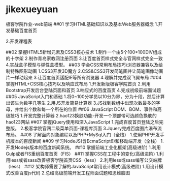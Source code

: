 # jikexueyuan
极客学院作业-web前端
##01 学习HTML基础知识以及基本Web服务器概念
1.开发基础百度首页

2.开发课程表

##02 掌握HTML5新增元素及CSS3核心技术
1.制作一个由5个100*100DIV组成的十字架
2.制作青岛家教网注册页面
3.让百度首页样式完全与官网样式完全一致
4.实战盒子模型与弹性盒模型。
##03 学会CSS常用布局技巧\浏览器兼容以及绘制特殊图形动画
1.CSS3开发3D魔方
2.CSS&CSS3开发简笔画并让简笔画像动画片一样动起来
3.让百度首页适配IE等所有浏览器
4.理解并完成双飞翼布局
##04 掌握HTML+CSS核心技巧以及响应式布局
1.开发新版极客学院首页
2.利用Bootstrap开发后台登陆页面和首页
3.响应式的百度首页
4.完成初级前端面试题
##05 JavaScript入门和基础
1.将0~100分学员以10分为界，分为十段，然后计算出该生为数字几等生
2.用JS开发简易计算器
3.JS找到数组中出现次数最多的字母，并给出个数和每一个所在的位置
##06 JavaScript DOM、BOM、事件和高级技巧
1.开发完整计算器
2.hao123换肤功能-开发一个顶部带可选颜色换肤的hao123网站
##07 掌握jQuery使用和深入JavaScript
1.完成百度首页登陆之后完整版。
2.极客学院官网二级菜单页面-课程库页面
3.Jquery完成百度图片瀑布流布局。
##08 了解面向对象编程以及PHP+MySql入门（全栈）
1.使用PHP开发手机版本的百度新闻
##09 学习NodeJS(含EcmaScript6)和移动端开发（全栈）
1.开发Nodejs版本的百度新闻系统。
##10 掌握前端工业化框架(高级进阶)
1.利用Gulp或者FIS重组百度首页（FIS）
##11 掌握CSS在工程中的变化(高级进阶)
1.利用less或者sass改善极客学院首页CSS（less）
2.利用less或sass编写公交站牌（less）
##12 架构师需要了解的JavaScript常用设计模式(高级进阶)
1.用设计模式改善百度js代码
2.总结高级前端开发工程师面试题和思维脑图
